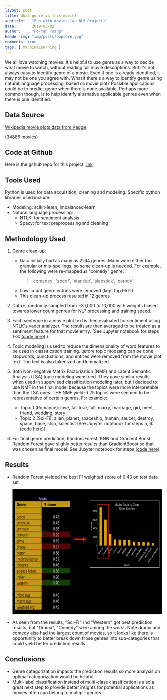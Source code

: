 ```yaml
---
layout: post
title: What genre is this movie?
subtitle:   "Fun with movies (an NLP Project)"
date:       2019-03-02
author:     "Po-Yan Tsang"
header-img: "img/posts/popcorn.jpg"
comments: true
tags: [ machineLearning ]
---
```


We all love watching movies. It's helpful to use genre as a way to decide what movie to watch, without reading full movie descriptions. But it's not always easy to identify genre of a movie. Even if one is already identified, it may not be one you agree with. What if there's a way to identify genre using natural language processing, based on movie plot? Possible applications could be to predict genre when there is none available. Perhaps more common though, is to help identify alternative applicable genres even when there is one identified.

## Data Source
[Wikipedia movie plots data from Kaggle](https://www.kaggle.com/jrobischon/wikipedia-movie-plots)

 (34886 movies)

## Code at Github
Here is the github repo for this project: [link](https://github.com/pytgit/movies_genre_nlp)

## Tools Used
Python is used for data acquisition, cleaning and modeling. Specific python libraries used include:
* Modeling: scikit-learn, imbalanced-learn
* Natural language processing:
  * NTLK: for sentiment analysis
  * Spacy: for text preprocessing and cleaning

## Methodology Used
1. Genre clean-up:
   * Data initially had as many as 2264 genres. Many were either too granular or mis-spellings, so some clean-up is needed. For example, the following were re-mapped as "comedy" genre:
     > ‘comedey', 'spoof', 'standup', 'slapstick', 'parody'
   * Low-count genre entries were removed (kept top 95%)
   * This clean-up process resulted in 12 genres

2. Data is randomly sampled from ~30,000 to 10,000 with weights biased towards lower count genres for NLP processing and training speed.

3. Each sentence in a movie plot text is then evaluated for sentiment using NTLK's vader analyzer. The results are then averaged to be treated as a sentiment feature for that movie entry. (See Jupyter notebook for steps 1-3: [(code here)](https://github.com/pytgit/movies_genre_nlp/blob/master/Movies%20-%20clean%20and%20feature%20extraction.ipynb) ).

4. Topic modeling is used to reduce the dimensionality of word features to be used in classification training. Before topic modeling can be done, stopwords, punctuations, and entities were removed from the movie plot text. The text is also tokenized and lemmatized.

5. Both Non-negative Matrix Factorization (NMF) and Latent Semantic Analysis (LSA) topic modeling were tried. They gave similar results when used in supervised classification modeling later, but I decided to use NMF in the final model because the topics were more interpretable than the LSA ones. THE NMF yielded 25 topics were seemed to be representative of certain genres. For example:
   * Topic 1	(Romance): love, fall love, fall, marry, marriage, girl, meet, friend, wedding, story
   * Topic 2	 (Sci-Fi): alien, planet, spaceship, human, saucer, destroy, space, base, ship, scientist
   (See Jupyter notebook for steps 5, 6: [(code here)](https://github.com/pytgit/movies_genre_nlp/blob/master/Movies-%20topic%20modeling.ipynb)).

6. For final genre prediction, Random Forest, KNN and Gradient Boost. Random Forest gave slighly better results than GradientBoost so that was chosen as final model. See Jupyter notebook for steps [(code here)](https://github.com/pytgit/movies_genre_nlp/blob/master/Supervised%20Model%20Training.ipynb)

## Results
* Random Forest yielded the best F1 weighted score of 0.43 on test data set
  <p align="center">
    <img width="700" height="400" src="../img/posts/movies_results.png">
  </p>
* As seen from the results, "Sci-Fi" and "Western" got best prediction results, but "Drama", "Comedy" were among the worst. Note drama and comedy also had the largest count of movies, so it looks like there is opportunity to better break down those genres into sub-categories that could yield better prediction results

## Conclusions
* Genre categorization impacts the prediction results so more analysis on optimal categorization would be helpful
* Multi-label classification instead of multi-class classification is also a great next step to provide better insights for potential applications as movies often can belong to multiple genres
